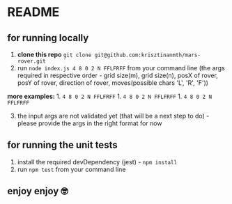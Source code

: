 # README #

## for running locally

1. **clone this repo** `git clone git@github.com:krisztinanmth/mars-rover.git`
2. run `node index.js 4 8 0 2 N FFLFRFF` from your command line 
  (the args required in respective order - grid size(m), grid size(n), posX of rover, posY of rover, direction of rover, moves(possible chars 'L', 'R', 'F'))
  
  **more examples:**
    1. `4 8 0 2 N FFLFRFF`
    1. `4 8 0 2 N FFLFRFF`
    1. `4 8 0 2 N FFLFRFF`

3. the input args are not validated yet (that will be a next step to do) - please provide the args in the right format for now

## for running the unit tests

1. install the required devDependency (jest) - `npm install`
2. run `npm test` from your command line

## enjoy enjoy 🤓

